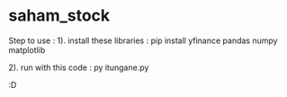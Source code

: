# saham_stock

Step to use :
1). install these libraries :
pip install yfinance pandas numpy matplotlib

2). run with this code :
py itungane.py

:D
